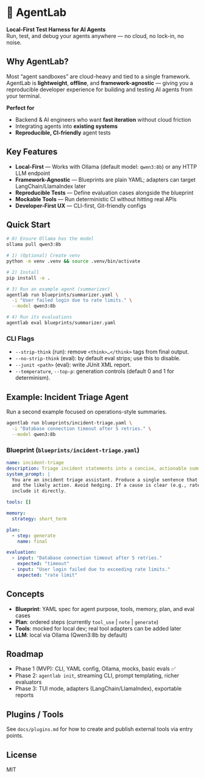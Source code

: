 # 🧪 AgentLab
**Local-First Test Harness for AI Agents**  
Run, test, and debug your agents anywhere — no cloud, no lock-in, no noise.

## Why AgentLab?
Most “agent sandboxes” are cloud-heavy and tied to a single framework. AgentLab is **lightweight**, **offline**, and **framework-agnostic** — giving you a reproducible developer experience for building and testing AI agents from your terminal.

**Perfect for**
- Backend & AI engineers who want **fast iteration** without cloud friction
- Integrating agents into **existing systems**
- **Reproducible, CI-friendly** agent tests

## Key Features
- **Local-First** — Works with Ollama (default model: `qwen3:8b`) or any HTTP LLM endpoint
- **Framework-Agnostic** — Blueprints are plain YAML; adapters can target LangChain/LlamaIndex later
- **Reproducible Tests** — Define evaluation cases alongside the blueprint
- **Mockable Tools** — Run deterministic CI without hitting real APIs
- **Developer-First UX** — CLI-first, Git-friendly configs

## Quick Start
```bash
# 0) Ensure Ollama has the model
ollama pull qwen3:8b

# 1) (Optional) Create venv
python -m venv .venv && source .venv/bin/activate

# 2) Install
pip install -e .

# 3) Run an example agent (summarizer)
agentlab run blueprints/summarizer.yaml \
  -i "User failed login due to rate limits." \
  --model qwen3:8b

# 4) Run its evaluations
agentlab eval blueprints/summarizer.yaml
```
### CLI Flags
- `--strip-think` (run): remove `<think>…</think>` tags from final output.
- `--no-strip-think` (eval): by default eval strips; use this to disable.
- `--junit <path>` (eval): write JUnit XML report.
- `--temperature`, `--top-p`: generation controls (default 0 and 1 for determinism).


## Example: Incident Triage Agent
Run a second example focused on operations-style summaries.

```bash
agentlab run blueprints/incident-triage.yaml \
  -i "Database connection timeout after 5 retries." \
  --model qwen3:8b
```

### Blueprint (`blueprints/incident-triage.yaml`)
```yaml
name: incident-triage
description: Triage incident statements into a concise, actionable summary.
system_prompt: |
  You are an incident triage assistant. Produce a single sentence that states the core issue
  and the likely action. Avoid hedging. If a cause is clear (e.g., rate limit, timeout),
  include it directly.

tools: []

memory:
  strategy: short_term

plan:
  - step: generate
    name: final

evaluation:
  - input: "Database connection timeout after 5 retries."
    expected: "timeout"
  - input: "User login failed due to exceeding rate limits."
    expected: "rate limit"
```

## Concepts
- **Blueprint**: YAML spec for agent purpose, tools, memory, plan, and eval cases
- **Plan**: ordered steps (currently `tool_use` | `note` | `generate`)
- **Tools**: mocked for local dev; real tool adapters can be added later
- **LLM**: local via Ollama (Qwen3:8b by default)

## Roadmap
- Phase 1 (MVP): CLI, YAML config, Ollama, mocks, basic evals ✅
- Phase 2: `agentlab init`, streaming CLI, prompt templating, richer evaluators
- Phase 3: TUI mode, adapters (LangChain/LlamaIndex), exportable reports

## Plugins / Tools
See `docs/plugins.md` for how to create and publish external tools via entry points.

## License
MIT